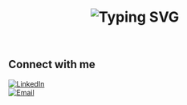 <h1 align="center">
  <img src="https://readme-typing-svg.demolab.com?font=Fira+Code&size=28&duration=3000&pause=1000&color=blue&center=true&vCenter=true&width=450&lines=Welcome+to+my+profile!+:)" alt="Typing SVG" />
</h1>

<br />

## Connect with me

[![LinkedIn](https://img.shields.io/badge/LinkedIn-black?style=for-the-badge&logo=linkedin)](https://www.linkedin.com/in/dougnasci/)  
[![Email](https://img.shields.io/badge/Email-black?style=for-the-badge&logo=gmail)](mailto:douglasvn_2002@Hotmail.com)
